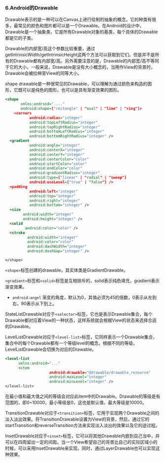 ### 6.Android的Drawable

Drawable表示的是一种可以在Canvas上进行绘制的抽象的概念，它的种类有很多，最常见的颜色和图片都可以是一个Drawable。在Android的设计中，Drawable是一个抽象类，它是所有Drawable对象的基类，每个具体的Drawable都是它的子类。

Drawable的内部宽/高这个参数比较重要，通过getIntrinsicWidth/getIntrinsicHeight这两个方法可以获取到它们。但是并不是所有的Drawable都有内部宽/高。另外需要注意的是，Drawable的内部宽/高不等同于它的大小，一般来说，Drawable是没有大小概念的，当用作View的背景时，Drawable会被拉伸至View的同等大小。

shape drawable是一种很常见的Drawable，可以理解为通过颜色来构造的图形，它既可以是纯色的图形，也可以是具有渐变效果的图形。

```xml
<shape
       xmlns:android="...."
       android:shape=["rectangle" | "oval" | "line" | "ring"]>
	<corners
           android:radius="integer"
           android:topLeftRadius="integer"
           android:topRightRadius="integer"
           android:bottomLeftRadius="integer"
           android:bottomRightRadius="integer" />
  <gradient
           android:angle="integer"
           android:centerX="integer"
           android:centerY="integer"
           android:centerColor="color"
           android:startColor="color"
           android:endColor="color"
           android:gradientRadius="integer"
           android:type=["linear" | "radial" | "sweep"]
           android:useLevel=["true" | "false"] />
  <padding
           android:left="integer"
           android:top="integer"
           android:right="integer"
           android:bottom="integer" />
  <size
        android:width="integer"
        android:height="integer" />
  <solid
         android:color="color" />
  <stroke
          android:width="integer"
          android:color="color"
          android:dashWidth="integer"
          android:dashGap="integer" />

</shape>
```

``<shape>``标签创建的drawable，其实体类是GradientDrawable。

``<gradient>``标签和``<solid>``标签是互相排斥的，solid表示纯色填充，gradient表示渐变效果。

+ ``android:angel`` 渐变的角度，默认为0，其值必须为45的倍数，0表示从左到右，90表示从下到上。

StateListDrawable对应于``<selector>``标签，它也是表示Drawable集合，每个Drawable都对应着View的一种状态，这样系统就会根据View的状态来选择合适的Drawable。

LevelListDrawable对应于``<level-list>``标签，它同样表示一个Drawable集合，集合中的每个Drawable都有一个等级level的概念。根据不同的等级，LevelListDrawable会切换为对应的Drawable。

```xml
<level-list
      xmlns:android="..."
      <item
					android:drawable="@drawable/drawable_resource"
					android:maxLevel="integer"
					android:minLevel="integer" />
</level-list>
```

在最小值和最大值之间的等级会对应此item中的Drawable。Drawable的等级是有范围的，即0~10000，最小等级是0，这也是默认值，最大等级是10000。

TransitionDrawable对应于``<transition>``标签，它用于实现两个Drawable之间的淡入淡出效果。将TransitionDrawable设置为View的背景，然后，通过它的startTransition和reverseTransition方法来实现淡入淡出的效果以及它的逆过程。

InsetDrawable对应于``<inset>``标签，它可以将其他Drawable内嵌到自己当中，并可以在四周留出一定的间距。当一个View希望自己的背景比自己的实际区域小的时候，可以采用InsetDrawable来实现，同时，通过LayerDrawable也可以实现这种效果。